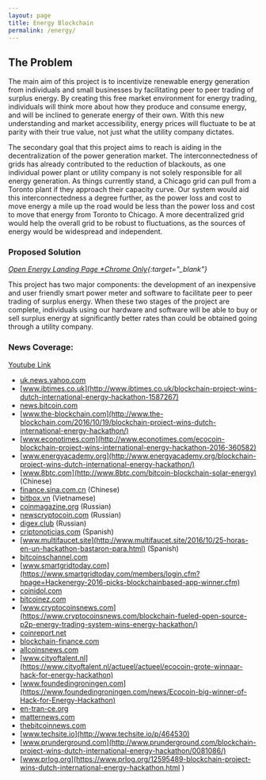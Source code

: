 ```yaml
---
layout: page
title: Energy Blockchain
permalink: /energy/
---
```


## The Problem

The main aim of this project is to incentivize renewable energy generation from individuals and small businesses by facilitating peer to peer trading of surplus energy. By creating this free market environment for energy trading, individuals will think more about how they produce and consume energy, and will be inclined to generate energy of their own. With this new understanding and market accessibility, energy prices will fluctuate to be at parity with their true value, not just what the utility company dictates. 

The secondary goal that this project aims to reach is aiding in the decentralization of the power generation market. The interconnectedness of grids has already contributed to the reduction of blackouts, as one individual power plant or utility company is not solely responsible for all energy generation. As things currently stand, a Chicago grid can pull from a Toronto plant if they approach their capacity curve. Our system would aid this interconnectedness a degree further, as the power loss and cost to move energy a mile up the road would be less than the power loss and cost to move that energy from Toronto to Chicago. A more decentralized grid would help the overall grid to be robust to fluctuations, as the sources of energy would be widespread and independent. 

### Proposed Solution

*[Open Energy Landing Page *Chrome Only](http://myopenenergy.com){:target="_blank"}*

This project has two major components: the development of an inexpensive and user friendly smart power meter and software to facilitate peer to peer trading of surplus energy. When these two stages of the project are complete, individuals using our hardware and software will be able to buy or sell surplus energy at significantly better rates than could be obtained going through a utility company. 

### News Coverage:

[Youtube Link](http://www.youtube.com/watch?v=YOUTUBE_VIDEO_ID_HERE)

* [uk.news.yahoo.com](https://uk.news.yahoo.com/blockchain-project-wins-dutch-international-191246643.html)
* [www.ibtimes.co.uk](http://www.ibtimes.co.uk/blockchain-project-wins-dutch-international-energy-hackathon-1587267)
* [news.bitcoin.com](https://news.bitcoin.com/hackathon-blockchain-energy-solutions/) 
* [www.the-blockchain.com](http://www.the-blockchain.com/2016/10/19/blockchain-project-wins-dutch-international-energy-hackathon/)
* [www.econotimes.com](http://www.econotimes.com/ecocoin-blockchain-project-wins-international-energy-hackathon-2016-360582)
* [www.energyacademy.org](http://www.energyacademy.org/blockchain-project-wins-dutch-international-energy-hackathon/)
* [www.8btc.com](http://www.8btc.com/bitcoin-blockchain-solar-energy) (Chinese) 
* [finance.sina.com.cn](http://finance.sina.com.cn/money/forex/datafx/2016-10-27/doc-ifxxfyev8547654.shtml) (Chinese) 
* [bitbox.vn](http://bitbox.vn/tin-tuc/hackenergy-2016-giai-phap-nang-luong-su-dung-cong-nghe-blockchain.html) (Vietnamese)
* [coinmagazine.org](http://coinmagazine.org/p2p-sistema-na-osnove-blokchejna-na-energy-hackathon/) (Russian)
* [newscryptocoin.com](http://bit.ly/2fHON8k) (Russian) 
* [digex.club](http://digex.club/global/179-Na-gollandskom-khakatone.html) (Russian)
* [criptonoticias.com](http://criptonoticias.com/eventos/25-horas-en-un-hackathon-bastaron-para-crear-sistema-blockchain-para-la-transicion-energetica/#axzz4PE2jrsHb) (Spanish)
* [www.multifaucet.site](http://www.multifaucet.site/2016/10/25-horas-en-un-hackathon-bastaron-para.html) (Spanish)
* [bitcoinschannel.com](http://bitcoinschannel.com/bitcoin-and-its-blockchain-are-driving-the-solar-energy-boom/)
* [www.smartgridtoday.com](https://www.smartgridtoday.com/members/login.cfm?hpage=Hackenergy-2016-picks-blockchainbased-app-winner.cfm)
* [coinidol.com](https://coinidol.com/hackers-individual-producers-of-solar-energy-to-trade-via-blockchain/)
* [bitcoinez.com](http://bitcoinez.com/dutch-hackathon-looks-at-blockchain-energy-solutions/)
* [www.cryptocoinsnews.com](https://www.cryptocoinsnews.com/blockchain-fueled-open-source-p2p-energy-trading-system-wins-energy-hackathon/)
* [coinreport.net](https://coinreport.net/blockchain-project-wins-hackenergy-2016/)
* [blockchain-finance.com](http://blockchain-finance.com/2016/10/22/dutch-international-energy-hackathon-won-by-blockchain-project/)
* [allcoinsnews.com](http://allcoinsnews.com/2016/10/22/dutch-international-energy-hackathon-won-by-blockchain-project/)
* [www.cityoftalent.nl](https://www.cityoftalent.nl/actueel/actueel/ecocoin-grote-winnaar-hack-for-energy-hackathon)
* [www.foundedingroningen.com](https://www.foundedingroningen.com/news/Ecocoin-big-winner-of-Hack-for-Energy-Hackathon)
* [en-tran-ce.org](http://en-tran-ce.org/blockchain-project-wins-dutch-international-energy-hackathon/)
* [matternews.com](http://matternews.com/blockchain-project-wins-dutch-international-energy-hackathon/)
* [thebitcoinnews.com](http://thebitcoinnews.com/dutch-hackathon-looks-at-blockchain-energy-solutions-2/)
* [www.techsite.io](http://www.techsite.io/p/464530)
* [www.prunderground.com](http://www.prunderground.com/blockchain-project-wins-dutch-international-energy-hackathon/0081086/)
* [www.prlog.org](https://www.prlog.org/12595489-blockchain-project-wins-dutch-international-energy-hackathon.html )